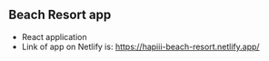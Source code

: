 ## Beach Resort app
* React application
* Link of app on Netlify is: https://hapiii-beach-resort.netlify.app/
